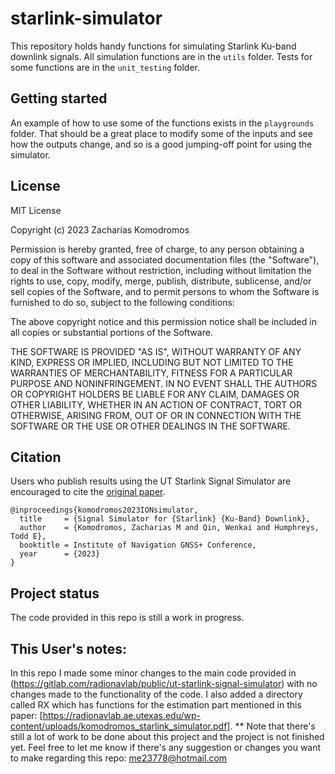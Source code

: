 # starlink-simulator
This repository holds handy functions for simulating Starlink Ku-band downlink signals. All simulation functions are in the `utils` folder.  Tests for some functions are in the `unit_testing` folder.

## Getting started
An example of how to use some of the functions exists in the `playgrounds` folder. That should be a great place to modify some of the inputs and see how the outputs change, and so is a good jumping-off point for using the simulator. 

## License
MIT License

Copyright (c) 2023 Zacharias Komodromos

Permission is hereby granted, free of charge, to any person obtaining a copy
of this software and associated documentation files (the "Software"), to deal
in the Software without restriction, including without limitation the rights
to use, copy, modify, merge, publish, distribute, sublicense, and/or sell
copies of the Software, and to permit persons to whom the Software is
furnished to do so, subject to the following conditions:

The above copyright notice and this permission notice shall be included in all
copies or substantial portions of the Software.

THE SOFTWARE IS PROVIDED "AS IS", WITHOUT WARRANTY OF ANY KIND, EXPRESS OR
IMPLIED, INCLUDING BUT NOT LIMITED TO THE WARRANTIES OF MERCHANTABILITY,
FITNESS FOR A PARTICULAR PURPOSE AND NONINFRINGEMENT. IN NO EVENT SHALL THE
AUTHORS OR COPYRIGHT HOLDERS BE LIABLE FOR ANY CLAIM, DAMAGES OR OTHER
LIABILITY, WHETHER IN AN ACTION OF CONTRACT, TORT OR OTHERWISE, ARISING FROM,
OUT OF OR IN CONNECTION WITH THE SOFTWARE OR THE USE OR OTHER DEALINGS IN THE
SOFTWARE.

## Citation

Users who publish results using the UT Starlink Signal Simulator are encouraged to cite the [original paper](https://radionavlab.ae.utexas.edu/wp-content/uploads/komodromos_starlink_simulator.pdf).


~~~
@inproceedings{komodromos2023IONsimulator,
  title     = {Signal Simulator for {Starlink} {Ku-Band} Downlink},
  author    = {Komodromos, Zacharias M and Qin, Wenkai and Humphreys, Todd E},
  booktitle = Institute of Navigation GNSS+ Conference,
  year      = {2023}
}
~~~

## Project status
The code provided in this repo is still a work in progress.

## This User's notes:
In this repo I made some minor changes to the main code provided in (https://gitlab.com/radionavlab/public/ut-starlink-signal-simulator) with no changes made to the functionality of the code.
I also added a directory called RX which has functions for the estimation part mentioned in this paper: [https://radionavlab.ae.utexas.edu/wp-content/uploads/komodromos_starlink_simulator.pdf].
** Note that there's still a lot of work to be done about this project and the project is not finished yet.
Feel free to let me know if there's any suggestion or changes you want to make regarding this repo: me23778@hotmail.com
